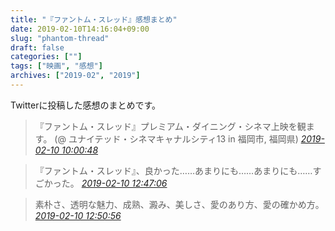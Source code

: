```yaml
---
title: "『ファントム・スレッド』感想まとめ"
date: 2019-02-10T14:16:04+09:00
slug: "phantom-thread"
draft: false
categories: [""]
tags: ["映画", "感想"]
archives: ["2019-02", "2019"]
---
```

Twitterに投稿した感想のまとめです。

> 『ファントム・スレッド』プレミアム・ダイニング・シネマ上映を観ます。 (@ ユナイテッド・シネマキャナルシティ13 in 福岡市, 福岡県)
> <cite>[2019-02-10 10:00:48](https://twitter.com/Wakupedia/status/1094400760073330688)</cite>

> 『ファントム・スレッド』、良かった……あまりにも……あまりにも……すごかった。
> <cite>[2019-02-10 12:47:06](https://twitter.com/Wakupedia/status/1094442610003857409)</cite>

> 素朴さ、透明な魅力、成熟、澱み、美しさ、愛のあり方、愛の確かめ方。
> <cite>[2019-02-10 12:50:56](https://twitter.com/Wakupedia/status/1094443573624266752)</cite>
